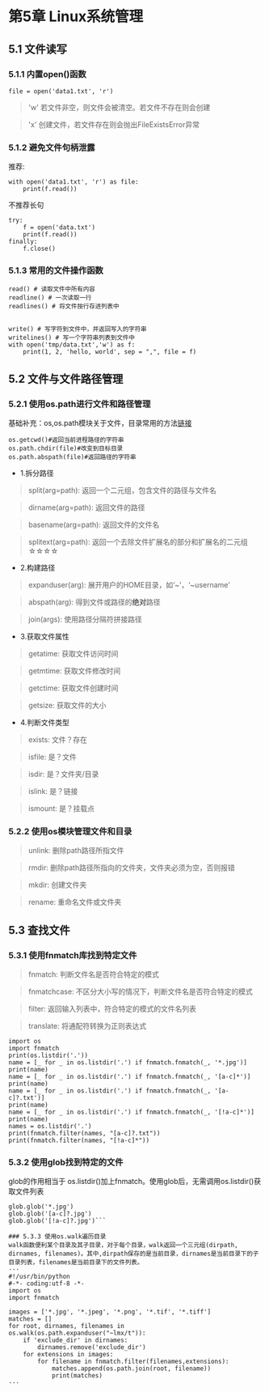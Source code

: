 # 第5章 Linux系统管理
## 5.1 文件读写
### 5.1.1 内置open()函数
```
file = open('data1.txt', 'r')
```
> 'w' 若文件非空，则文件会被清空。若文件不存在则会创建

> 'x' 创建文件，若文件存在则会抛出FileExistsError异常

### 5.1.2 避免文件句柄泄露

推荐:
```
with open('data1.txt', 'r') as file:
    print(f.read())
```
不推荐长句
```
try: 
    f = open('data.txt')
    print(f.read())
finally:
    f.close()
```
### 5.1.3 常用的文件操作函数
```
read() # 读取文件中所有内容
readline() # 一次读取一行
readlines() # 将文件按行存进列表中


write() # 写字符到文件中，并返回写入的字符串
writelines() # 写一个字符串列表到文件中
with open('tmp/data.txt','w') as f:
    print(1, 2, 'hello, world', sep = ",", file = f)
```


## 5.2 文件与文件路径管理
### 5.2.1 使用os.path进行文件和路径管理
基础补充：os,os.path模块关于文件，目录常用的方法[链接](https://www.cnblogs.com/marianyad/p/6613753.html)
```
os.getcwd()#返回当前进程路径的字符串
os.path.chdir(file)#改变到目标目录
os.path.abspath(file)#返回路径的字符串
```
* 1.拆分路径 
> split(arg=path):  返回一个二元组，包含文件的路径与文件名

> dirname(arg=path): 返回文件的路径

> basename(arg=path): 返回文件的文件名

> splitext(arg=path): 返回一个去除文件扩展名的部分和扩展名的二元组☆☆☆☆

* 2.构建路径
> expanduser(arg): 展开用户的HOME目录，如‘~’，‘~username’

> abspath(arg): 得到文件或路径的**绝对**路径

> join(args): 使用路径分隔符拼接路径
* 3.获取文件属性
> getatime: 获取文件访问时间

> getmtime: 获取文件修改时间

> getctime: 获取文件创建时间

> getsize: 获取文件的大小

* 4.判断文件类型
> exists: 文件？存在

> isfile: 是？文件

> isdir: 是？文件夹/目录

> islink: 是？链接

> ismount: 是？挂载点

### 5.2.2 使用os模块管理文件和目录
> unlink: 删除path路径所指文件

> rmdir: 删除path路径所指向的文件夹，文件夹必须为空，否则报错

> mkdir: 创建文件夹

> rename: 重命名文件或文件夹

## 5.3 查找文件
### 5.3.1 使用fnmatch库找到特定文件
> fnmatch: 判断文件名是否符合特定的模式

> fnmatchcase: 不区分大小写的情况下，判断文件名是否符合特定的模式

> filter: 返回输入列表中，符合特定的模式的文件名列表

> translate: 将通配符转换为正则表达式


```
import os
import fnmatch
print(os.listdir('.'))
name = [_ for _ in os.listdir('.') if fnmatch.fnmatch(_, '*.jpg')]
print(name)
name = [_ for _ in os.listdir('.') if fnmatch.fnmatch(_, '[a-c]*')]
print(name)
name = [_ for _ in os.listdir('.') if fnmatch.fnmatch(_, '[a-c]?.txt')]
print(name)
name = [_ for _ in os.listdir('.') if fnmatch.fnmatch(_, '[!a-c]*')]
print(name)
names = os.listdir('.')
print(fnmatch.filter(names, "[a-c]?.txt"))
print(fnmatch.filter(names, "[!a-c]*"))
```

### 5.3.2 使用glob找到特定的文件
glob的作用相当于 os.listdir()加上fnmatch。使用glob后，无需调用os.listdir()获取文件列表

```import glob
glob.glob('*.jpg')
glob.glob('[a-c]?.jpg')
glob.glob('[!a-c]?.jpg')```

### 5.3.3 使用os.walk遍历目录
walk函数便利某个目录及其子目录，对于每个目录，walk返回一个三元组(dirpath, dirnames, filenames)。其中,dirpath保存的是当前目录，dirnames是当前目录下的子目录列表，filenames是当前目录下的文件列表。
···
#!/usr/bin/python
#-*- coding:utf-8 -*-
import os
import fnmatch

images = ['*.jpg', '*.jpeg', '*.png', '*.tif', '*.tiff']
matches = []
for root, dirnames, filenames in os.walk(os.path.expanduser("~lmx/t")):
    if 'exclude_dir' in dirnames:
        dirnames.remove('exclude_dir')
    for extensions in images:
        for filename in fnmatch.filter(filenames,extensions):
            matches.append(os.path.join(root, filename))
            print(matches)
···